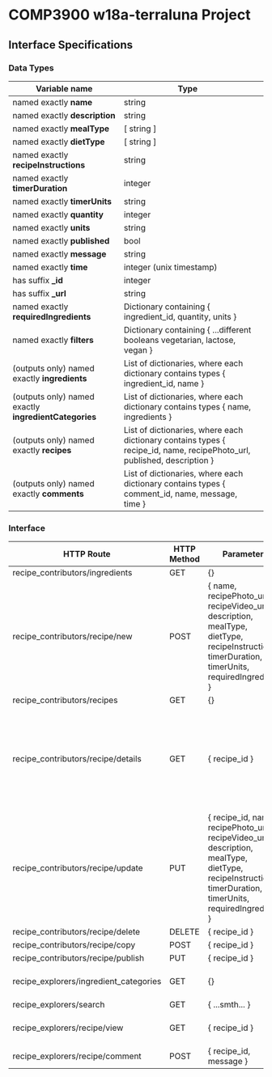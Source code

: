# COMP3900 w18a-terraluna Project
## Interface Specifications
### Data Types
| Variable name | Type |  |
|---|---|---|
| named exactly **name** | string |  |
| named exactly **description** | string |  |
| named exactly **mealType** | [ string ] |  |
| named exactly **dietType** | [ string ] |  |
| named exactly **recipeInstructions** | string |  |
| named exactly **timerDuration** | integer |  |
| named exactly **timerUnits** | string |  |
| named exactly **quantity** | integer |  |
| named exactly **units** | string |  |
| named exactly **published** | bool |  |
| named exactly **message** | string |  |
| named exactly **time** | integer (unix timestamp) |  |
| has suffix **_id** | integer |  |
| has suffix **_url** | string |  |
| named exactly **requiredIngredients** | Dictionary containing { ingredient_id, quantity, units } |  |
| named exactly **filters** | Dictionary containing { ...different booleans vegetarian, lactose, vegan } |  |
| (outputs only) named exactly **ingredients** | List of dictionaries, where each dictionary contains types { ingredient_id, name } |  |
| (outputs only) named exactly **ingredientCategories** | List of dictionaries, where each dictionary contains types { name, ingredients } |  |
| (outputs only) named exactly **recipes** | List of dictionaries, where each dictionary contains types { recipe_id, name, recipePhoto_url, published, description } |  |
| (outputs only) named exactly **comments** | List of dictionaries, where each dictionary contains types { comment_id, name, message, time } |  |

### Interface
| HTTP Route | HTTP Method | Parameters | Return type | Exceptions | Description |
|---|---|---|---|---|---|
| recipe_contributors/ingredients | GET | {} | { ingredients } |  |  |
| recipe_contributors/recipe/new | POST | { name, recipePhoto_url, recipeVideo_url, description, mealType, dietType, recipeInstructions, timerDuration, timerUnits, requiredIngredients } | { recipe_id } |  |  |
| recipe_contributors/recipes | GET | {} | { recipes } |  |  |
| recipe_contributors/recipe/details | GET | { recipe_id } | { name, recipePhoto_url, recipeVideo_url, description, mealType, dietType, recipeInstructions, timerDuration, timerUnits, requiredIngredients } |  |  |
| recipe_contributors/recipe/update | PUT | { recipe_id, name, recipePhoto_url, recipeVideo_url, description, mealType, dietType, recipeInstructions, timerDuration, timerUnits, requiredIngredients } | {} |  |  |
| recipe_contributors/recipe/delete | DELETE | { recipe_id } | {} |  |  |
| recipe_contributors/recipe/copy | POST | { recipe_id } | { recipe_id } |  |  |
| recipe_contributors/recipe/publish | PUT | { recipe_id } | {} |  |  |
| recipe_explorers/ingredient_categories | GET | {} | { ingredientCategories } |  |  |
| recipe_explorers/search | GET | { ...smth... } | { recipes } |  |  |
| recipe_explorers/recipe/view | GET | { recipe_id } | { view_recipe_format including comments } |  |  |
| recipe_explorers/recipe/comment | POST | { recipe_id, message } | { comment_id } |  |  |
